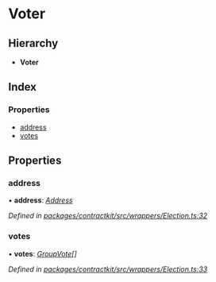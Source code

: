 # Voter

## Hierarchy

* **Voter**

## Index

### Properties

* [address](_wrappers_election_.voter.md#address)
* [votes](_wrappers_election_.voter.md#votes)

## Properties

### address

• **address**: [_Address_](../external-modules/_base_.md#address)

_Defined in_ [_packages/contractkit/src/wrappers/Election.ts:32_](https://github.com/celo-org/celo-monorepo/blob/master/packages/contractkit/src/wrappers/Election.ts#L32)

### votes

• **votes**: [_GroupVote_](_wrappers_election_.groupvote.md)_\[\]_

_Defined in_ [_packages/contractkit/src/wrappers/Election.ts:33_](https://github.com/celo-org/celo-monorepo/blob/master/packages/contractkit/src/wrappers/Election.ts#L33)

